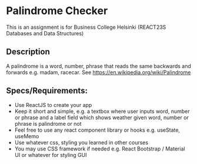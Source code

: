 # Palindrome Checker

This is an assignment is for Business College Helsinki (REACT23S Databases and Data Structures)

## Description

A palindrome is a word, number, phrase that reads the same backwards and forwards e.g. madam, racecar. See https://en.wikipedia.org/wiki/Palindrome

## Specs/Requirements:

- Use ReactJS to create your app
- Keep it short and simple, e.g. a textbox where user inputs word, number or phrase and a label field which shows weather given word, number or phrase is palindrome or not
- Feel free to use any react component library or hooks e.g. useState, useMemo
- Use whatever css, styling you learned in other courses
- You may use CSS framework if needed e.g. React Bootstrap / Material UI or whatever for styling GUI
